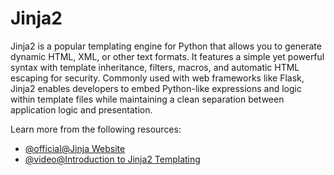 # Jinja2

Jinja2 is a popular templating engine for Python that allows you to generate dynamic HTML, XML, or other text formats. It features a simple yet powerful syntax with template inheritance, filters, macros, and automatic HTML escaping for security. Commonly used with web frameworks like Flask, Jinja2 enables developers to embed Python-like expressions and logic within template files while maintaining a clean separation between application logic and presentation.

Learn more from the following resources:

- [@official@Jinja Website](https://jinja.palletsprojects.com/en/stable/)
- [@video@Introduction to Jinja2 Templating](https://www.youtube.com/watch?v=OraYXEr0Irg)